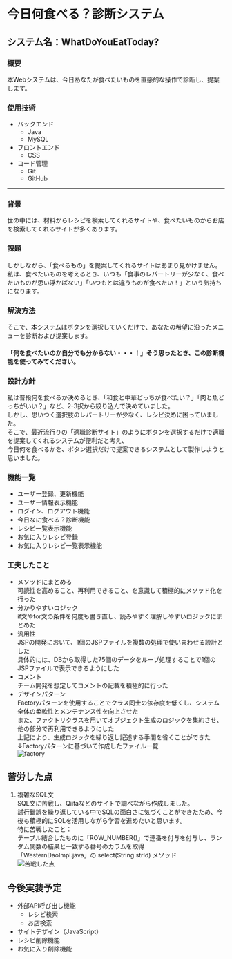 # 今日何食べる？診断システム               
## システム名：WhatDoYouEatToday?              

### 概要                  
本Webシステムは、今日あなたが食べたいものを直感的な操作で診断し、提案します。 

### 使用技術        
- バックエンド
    - Java    
    - MySQL      
- フロントエンド
    - CSS
- コード管理
    - Git
    - GitHub

 ***

### 背景      
世の中には、材料からレシピを検索してくれるサイトや、食べたいものからお店を検索してくれるサイトが多くあります。         

### 課題          
しかしながら、「食べるもの」を提案してくれるサイトはあまり見かけません。      
私は、食べたいものを考えるとき、いつも「食事のレパートリーが少なく、食べたいものが思い浮かばない」「いつもとは違うものが食べたい！」という気持ちになります。

### 解決方法
そこで、本システムはボタンを選択していくだけで、あなたの希望に沿ったメニューを診断および提案します。

#### 「何を食べたいのか自分でも分からない・・・！」そう思ったとき、この診断機能を使ってみてください。


### 設計方針
私は普段何を食べるか決めるとき、「和食と中華どっちが食べたい？」「肉と魚どっちがいい？」など、2-3択から絞り込んで決めていました。       
しかし、思いつく選択肢のレパートリーが少なく、レシピ決めに困っていました。     
そこで、最近流行りの「適職診断サイト」のようにボタンを選択するだけで適職を提案してくれるシステムが便利だと考え、        
今日何を食べるかを、ボタン選択だけで提案できるシステムとして製作しようと思いました。

### 機能一覧      
- ユーザー登録、更新機能
- ユーザー情報表示機能    
- ログイン、ログアウト機能    
- 今日なに食べる？診断機能    
- レシピ一覧表示機能
- お気に入りレシピ登録
- お気に入りレシピ一覧表示機能

### 工夫したこと        
- メソッドにまとめる               
  可読性を高めること、再利用できること、を意識して積極的にメソッド化を行った       
- 分かりやすいロジック           
  if文やfor文の条件を何度も書き直し、読みやすく理解しやすいロジックにまとめた           
- 汎用性      
  JSPの開発において、1個のJSPファイルを複数の処理で使いまわせる設計とした     
  具体的には、DBから取得した75個のデータをループ処理することで1個のJSPファイルで表示できるようにした     
- コメント           
  チーム開発を想定してコメントの記載を積極的に行った           
- デザインパターン       
  Factoryパターンを使用することでクラス同士の依存度を低くし、システム全体の柔軟性とメンテナンス性を向上させた           
  また、ファクトリクラスを用いてオブジェクト生成のロジックを集約させ、他の部分で再利用できるようにした          
  上記により、生成ロジックを繰り返し記述する手間を省くことができた          
  ↓Factoryパターンに基づいて作成したファイル一覧             
  ![factory](https://github.com/Erina-Aramaki/WhatDoYouEatToday/assets/75921588/71f595b8-9f91-4795-9cbc-6270abba5c45)

## 苦労した点
1. 複雑なSQL文          
SQL文に苦戦し、Qiitaなどのサイトで調べながら作成しました。         
試行錯誤を繰り返している中でSQLの面白さに気づくことができたため、今後も積極的にSQLを活用しながら学習を進めたいと思います。         
特に苦戦したこと：        
テーブル結合したものに「ROW_NUMBER()」で連番を付与を付与し、ランダム関数の結果と一致する番号のカラムを取得        
「WesternDaoImpl.java」の select(String strId) メソッド         
![苦戦した点](https://github.com/Erina-Aramaki/WhatDoYouEatToday/assets/75921588/a92f7a62-2198-4580-8223-9b87ba95a10c)



## 今後実装予定    
- 外部API呼び出し機能
    - レシピ検索
    - お店検索
- サイトデザイン（JavaScript）   
- レシピ削除機能   
- お気に入り削除機能   





